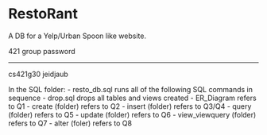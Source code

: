 # RestoRant
A DB for a Yelp/Urban Spoon like website. 

421 group       password
*********      ********

cs421g30        jeidjaub

In the SQL folder:
	- resto_db.sql runs all of the following SQL commands in sequence
	- drop.sql drops all tables and views created
	- ER_Diagram refers to Q1
	- create (folder) refers to Q2
	- insert (folder) refers to Q3/Q4
	- query (folder) refers to Q5
	- update (folder) refers to Q6
	- view_viewquery (folder) refers to Q7
	- alter (foler) refers to Q8